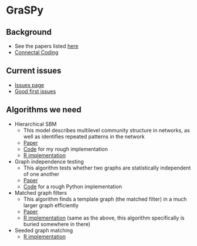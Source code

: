 # GraSPy

## Background 
 - See the papers listed [here](https://neurodata.io/graspy/)
 - [Connectal Coding](https://www.sciencedirect.com/science/article/pii/S0959438818301430)
 
## Current issues
 - [Issues page](https://github.com/neurodata/graspy/issues)
 - [Good first issues](https://github.com/neurodata/graspy/issues?q=is%3Aopen+is%3Aissue+label%3A%22good+first+issue%22)
 
## Algorithms we need
 - Hierarchical SBM
    - This model describes multilevel community structure in networks, as well as identifies repeated patterns in the network
    - [Paper](https://arxiv.org/pdf/1503.02115.pdf)
    - [Code](https://github.com/neurodata/graspy/blob/18c34bc224b15b93d1d6b809515ac3f8e5733aa5/graspy/models/sbm.py#L497) for my rough implementation
    - [R implementation](http://www.cis.jhu.edu/~parky/HSBM/)
 - Graph independence testing 
    - This algorithm tests whether two graphs are statistically independent of one another 
    - [Paper](https://arxiv.org/abs/1906.03661)
    - [Code](https://github.com/junhaobearxiong/graph_independence_test) for a rough Python implementation
 - Matched graph filters
    - This algorithm finds a template graph (the matched filter) in a much larger graph efficiently
    - [Paper](https://arxiv.org/pdf/1803.02423.pdf)
    - [R implementation](https://github.com/dpmcsuss/iGraphMatch/tree/dev) (same as the above, this algorithm specifically is buried somewhere in there)
 - Seeded graph matching
    - [R implementation](https://github.com/dpmcsuss/iGraphMatch/tree/dev)


